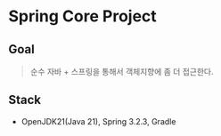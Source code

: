 # Spring Core Project

## Goal

> 순수 자바 + 스프링을 통해서 객체지향에 좀 더 접근한다.

## Stack

- OpenJDK21(Java 21), Spring 3.2.3, Gradle
